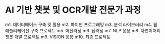 # AI 기반 챗봇 및 OCR개발 전문가 과정
m1. 데이터베이스 구축 및 활용
m2. 파이썬 프로그래밍
m3. 분석 라이브러리
m4. 웹 애플리케이션 구축 프로젝트
m5. 머신러닝
m6. 딥러닝
m7. NLP 응용
m8. 자연어처리 챗봇 개발 프로젝트
m9. VISION 응용
m10. 최종 프로젝트
